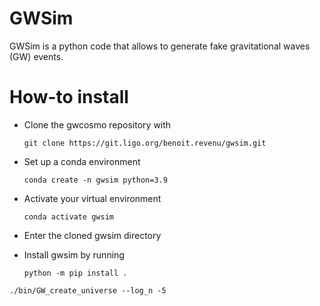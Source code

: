 # GWSim

GWSim is a python code that allows to generate fake gravitational waves (GW) events.

# How-to install
* Clone the gwcosmo repository with
    ```
    git clone https://git.ligo.org/benoit.revenu/gwsim.git
    ```

* Set up a conda environment
  ```
  conda create -n gwsim python=3.9
  ```
  
* Activate your virtual environment
  ```
  conda activate gwsim
  ```
  
* Enter the cloned gwsim directory

* Install gwsim by running
    ```
    python -m pip install .
    ```

```
./bin/GW_create_universe --log_n -5
```
